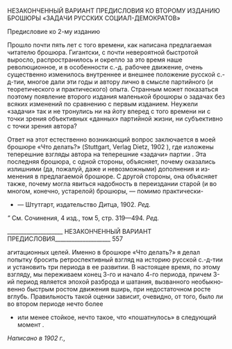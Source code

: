 НЕЗАКОНЧЕННЫЙ ВАРИАНТ ПРЕДИСЛОВИЯ
КО ВТОРОМУ ИЗДАНИЮ БРОШЮРЫ «ЗАДАЧИ РУССКИХ СОЦИАЛ-ДЕМОКРАТОВ»

Предисловие ко 2-му изданию

Прошло почти пять лет с того времени, как написана предлагаемая читателю бро­шюра. Гигантски, с почти невероятной быстротой выросло, распространилось и окреп­ло за это время наше революционное, и в особенности с.-д. рабочее движение, очень существенно изменилось внутреннее и внешнее положение русской с.-д-тии, многое дали эти годы и автору лично в смысле партийного (и теоретического и практического) опыта. Странным может показаться поэтому появление второго издания маленькой брошюры о задачах без всяких изменений по сравнению с первым изданием. Неужели «задачи» так и не тронулись ни на йоту вперед с того времени ни с точки зрения объек­тивных «данных» партийной жизни, ни субъективно с точки зрения автора?

Ответ на этот естественно возникающий вопрос заключается в моей брошюре «Что делать?» (Stuttgart, Verlag Dietz, 1902 ), где изложены теперешние взгляды автора на теперешние «задачи» партии . Эта последняя брошюра, с одной стороны, объясняет, почему оказались излишними (да, пожалуй, даже и невозможными) дополнения и из­менения в предлагаемой брошюре. С другой стороны, она объясняет также, почему могла явиться надобность в переиздании старой (и во многом, конечно, устарелой) брошюры, — помимо практически-

* — Штутгарт, издательство Дитца, 1902. _Ред._

_"_ См. Сочинения, 4 изд., том 5, стр. 319—494. _Ред._

  

____________________ НЕЗАКОНЧЕННЫЙ ВАРИАНТ ПРЕДИСЛОВИЯ____________________ 557

агитационных целей. Именно в брошюре «Что делать?» я делал попытку бросить рет­роспективный взгляд на историю русской с.-д-тии и установить три периода в ее разви­тии. В настоящее время, по этому взгляду, мы переживаем конец 3-го и начало 4-го пе­риода, причем 3-ий период является эпохой разброда и шатания, вызванного необыкно­венно быстрым ростом движения вширь, при недостаточном росте вглубь. Правиль­ность такой оценки зависит, очевидно, от того, было ли во втором периоде нечто более

* или менее стойкое, нечто такое, что «пошатнулось» в следующий момент .

_Написано в 1902 г.,_